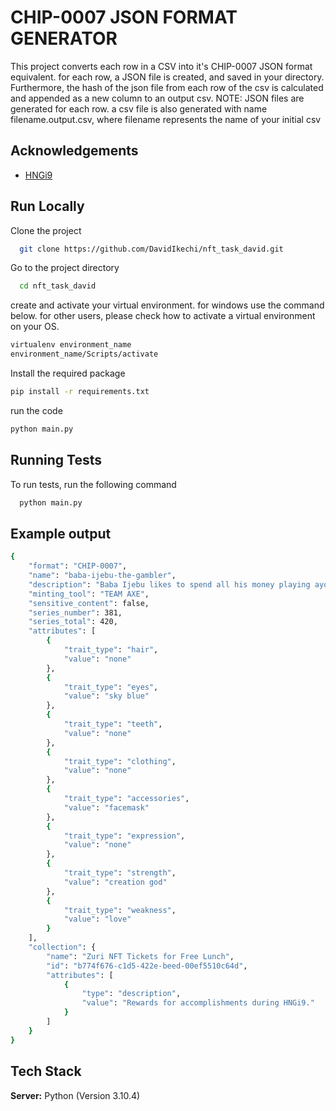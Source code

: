 # CHIP-0007 JSON FORMAT GENERATOR

This project converts each row in a CSV into it's CHIP-0007 JSON format equivalent. for each row, a JSON file is created, and saved in your directory. Furthermore, the hash of the json file from each row of the csv is calculated and appended as a new column to an output csv.
NOTE: JSON files are generated for each row.
a csv file is also generated with name filename.output.csv, where filename represents the name of your initial csv

## Acknowledgements

- [HNGi9](https://internship.zuri.team/hngi9)

## Run Locally

Clone the project

```bash
  git clone https://github.com/DavidIkechi/nft_task_david.git
```

Go to the project directory

```bash
  cd nft_task_david
```

create and activate your virtual environment. for windows use the command below. for other users, please check how to activate a virtual environment on your OS.

```bash
virtualenv environment_name
environment_name/Scripts/activate
```

Install the required package

```bash
pip install -r requirements.txt
```

run the code

```bash
python main.py
```

## Running Tests

To run tests, run the following command

```bash
  python main.py
```

## Example output

```bash
{
    "format": "CHIP-0007",
    "name": "baba-ijebu-the-gambler",
    "description": "Baba Ijebu likes to spend all his money playing ayo and plays till the moon is high.",
    "minting_tool": "TEAM AXE",
    "sensitive_content": false,
    "series_number": 381,
    "series_total": 420,
    "attributes": [
        {
            "trait_type": "hair",
            "value": "none"
        },
        {
            "trait_type": "eyes",
            "value": "sky blue"
        },
        {
            "trait_type": "teeth",
            "value": "none"
        },
        {
            "trait_type": "clothing",
            "value": "none"
        },
        {
            "trait_type": "accessories",
            "value": "facemask"
        },
        {
            "trait_type": "expression",
            "value": "none"
        },
        {
            "trait_type": "strength",
            "value": "creation god"
        },
        {
            "trait_type": "weakness",
            "value": "love"
        }
    ],
    "collection": {
        "name": "Zuri NFT Tickets for Free Lunch",
        "id": "b774f676-c1d5-422e-beed-00ef5510c64d",
        "attributes": [
            {
                "type": "description",
                "value": "Rewards for accomplishments during HNGi9."
            }
        ]
    }
}
```

## Tech Stack

**Server:** Python (Version 3.10.4)
